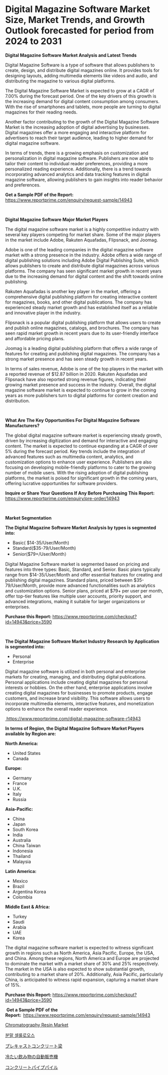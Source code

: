 <p><h1>Digital Magazine Software Market Size, Market Trends, and Growth Outlook forecasted for period from 2024 to 2031</h1></p><p><strong>Digital Magazine Software Market Analysis and Latest Trends</strong></p>
<p><p>Digital Magazine Software is a type of software that allows publishers to create, design, and distribute digital magazines online. It provides tools for designing layouts, adding multimedia elements like videos and audio, and distributing the magazine to various digital platforms.</p><p>The Digital Magazine Software Market is expected to grow at a CAGR of 7.00% during the forecast period. One of the key drivers of this growth is the increasing demand for digital content consumption among consumers. With the rise of smartphones and tablets, more people are turning to digital magazines for their reading needs.</p><p>Another factor contributing to the growth of the Digital Magazine Software Market is the increasing adoption of digital advertising by businesses. Digital magazines offer a more engaging and interactive platform for advertisers to reach their target audience, leading to higher demand for digital magazine software.</p><p>In terms of trends, there is a growing emphasis on customization and personalization in digital magazine software. Publishers are now able to tailor their content to individual reader preferences, providing a more personalized reading experience. Additionally, there is a trend towards incorporating advanced analytics and data tracking features in digital magazine software, allowing publishers to gain insights into reader behavior and preferences.</p></p>
<p><strong>Get a Sample PDF of the Report:&nbsp;</strong> <a href="https://www.reportprime.com/enquiry/request-sample/14943">https://www.reportprime.com/enquiry/request-sample/14943</a></p>
<p>&nbsp;</p>
<p><strong>Digital Magazine Software Major Market Players</strong></p>
<p><p>The digital magazine software market is a highly competitive industry with several key players competing for market share. Some of the major players in the market include Adobe, Rakuten Aquafadas, Flipsnack, and Joomag.</p><p>Adobe is one of the leading companies in the digital magazine software market with a strong presence in the industry. Adobe offers a wide range of digital publishing solutions including Adobe Digital Publishing Suite, which allows publishers to create and distribute digital magazines across various platforms. The company has seen significant market growth in recent years due to the increasing demand for digital content and the shift towards online publishing.</p><p>Rakuten Aquafadas is another key player in the market, offering a comprehensive digital publishing platform for creating interactive content for magazines, books, and other digital publications. The company has experienced steady market growth and has established itself as a reliable and innovative player in the industry.</p><p>Flipsnack is a popular digital publishing platform that allows users to create and publish online magazines, catalogs, and brochures. The company has seen rapid market growth in recent years due to its user-friendly interface and affordable pricing plans.</p><p>Joomag is a leading digital publishing platform that offers a wide range of features for creating and publishing digital magazines. The company has a strong market presence and has seen steady growth in recent years.</p><p>In terms of sales revenue, Adobe is one of the top players in the market with a reported revenue of $12.87 billion in 2020. Rakuten Aquafadas and Flipsnack have also reported strong revenue figures, indicating their growing market presence and success in the industry. Overall, the digital magazine software market is expected to continue to grow in the coming years as more publishers turn to digital platforms for content creation and distribution.</p></p>
<p>&nbsp;</p>
<p><strong>What Are The Key Opportunities For Digital Magazine Software Manufacturers?</strong></p>
<p><p>The global digital magazine software market is experiencing steady growth, driven by increasing digitization and demand for interactive and engaging content. The market is expected to continue expanding at a CAGR of over 5% during the forecast period. Key trends include the integration of advanced features such as multimedia content, analytics, and customization options to enhance user experience. Publishers are also focusing on developing mobile-friendly platforms to cater to the growing number of mobile users. With the rising adoption of digital publishing platforms, the market is poised for significant growth in the coming years, offering lucrative opportunities for software providers.</p></p>
<p><strong>Inquire or Share Your Questions If Any Before Purchasing This Report:</strong> <a href="https://www.reportprime.com/enquiry/pre-order/14943">https://www.reportprime.com/enquiry/pre-order/14943</a></p>
<p>&nbsp;</p>
<p><strong>Market Segmentation</strong></p>
<p><strong>The Digital Magazine Software Market Analysis by types is segmented into:</strong></p>
<p><ul><li>Basic( $14-35/User/Month)</li><li>Standard($35-79/User/Month)</li><li>Senior($79+/User/Month）</li></ul></p>
<p><p>Digital Magazine Software market is segmented based on pricing and features into three types: Basic, Standard, and Senior. Basic plans typically range from $14-35/User/Month and offer essential features for creating and publishing digital magazines. Standard plans, priced between $35-79/User/Month, provide more advanced functionalities such as analytics and customization options. Senior plans, priced at $79+ per user per month, offer top-tier features like multiple user accounts, priority support, and advanced integrations, making it suitable for larger organizations or enterprises.</p></p>
<p><strong>Purchase this Report:&nbsp;</strong><a href="https://www.reportprime.com/checkout?id=14943&price=3590">https://www.reportprime.com/checkout?id=14943&price=3590</a></p>
<p>&nbsp;</p>
<p><strong>The Digital Magazine Software Market Industry Research by Application is segmented into:</strong></p>
<p><ul><li>Personal</li><li>Enterprise</li></ul></p>
<p><p>Digital magazine software is utilized in both personal and enterprise markets for creating, managing, and distributing digital publications. Personal applications include creating digital magazines for personal interests or hobbies. On the other hand, enterprise applications involve creating digital magazines for businesses to promote products, engage customers, and increase brand visibility. This software allows users to incorporate multimedia elements, interactive features, and monetization options to enhance the overall reader experience.</p></p>
<p><a href="https://www.reportprime.com/digital-magazine-software-r14943">&nbsp;https://www.reportprime.com/digital-magazine-software-r14943</a></p>
<p><strong>In terms of Region, the Digital Magazine Software Market Players available by Region are:</strong></p>
<p>
    <p> <strong> North America: </strong>
        <ul>
            <li>United States</li>
            <li>Canada</li>
        </ul>
        </p> 
    <p> <strong> Europe: </strong>
        <ul>
            <li>Germany</li>
            <li>France</li>
            <li>U.K.</li>
            <li>Italy</li>
            <li>Russia</li>
        </ul>
        </p> 
    <p> <strong> Asia-Pacific: </strong>
        <ul>
            <li>China</li>
            <li>Japan</li>
            <li>South Korea</li>
            <li>India</li>
            <li>Australia</li>
            <li>China Taiwan</li>
            <li>Indonesia</li>
            <li>Thailand</li>
            <li>Malaysia</li>
        </ul>
        </p> 
    <p> <strong> Latin America: </strong>
        <ul>
            <li>Mexico</li>
            <li>Brazil</li>
            <li>Argentina Korea</li>
            <li>Colombia</li>
        </ul>
        </p> 
    <p> <strong> Middle East & Africa: </strong>
        <ul>
            <li>Turkey</li>
            <li>Saudi</li>
            <li>Arabia</li>
            <li>UAE</li>
            <li>Korea</li>
        </ul>
    </p>
    </p>
<p><p>The digital magazine software market is expected to witness significant growth in regions such as North America, Asia Pacific, Europe, the USA, and China. Among these regions, North America and Europe are projected to dominate the market with a market share of 30% and 25% respectively. The market in the USA is also expected to show substantial growth, contributing to a market share of 20%. Additionally, Asia Pacific, particularly China, is anticipated to witness rapid expansion, capturing a market share of 15%.</p></p>
<p><strong>Purchase this Report: </strong><a href="https://www.reportprime.com/checkout?id=14943&price=3590">https://www.reportprime.com/checkout?id=14943&price=3590</a></p>
<p>&nbsp;<strong>Get a Sample PDF of the Report:&nbsp;&nbsp;</strong><a href="https://www.reportprime.com/enquiry/request-sample/14943">https://www.reportprime.com/enquiry/request-sample/14943</a></p>
<p><strong></strong></p>
<p><p><a href="https://issuu.com/reportprime-2/docs/chromatography-resin-market-size-2030.pptx">Chromatography Resin Market</a></p><p><a href="https://github.com/hzumrdvas204296/Market-Research-Report-List-1/blob/main/383254823346.md">분말 셀룰로오스</a></p><p><a href="https://github.com/luffiazaza/Market-Research-Report-List-1/blob/main/334229625721.md">プレキャストコンクリート梁</a></p><p><a href="https://medium.com/@jackpeters644/%E5%86%B7%E3%81%9F%E3%81%84%E9%A3%B2%E3%81%BF%E7%89%A9%E8%87%AA%E5%8B%95%E8%B2%A9%E5%A3%B2%E6%A9%9F%E3%81%AE%E5%B8%82%E5%A0%B4%E8%A6%8F%E6%A8%A1%E3%81%A8%E5%B8%82%E5%A0%B4%E5%8B%95%E5%90%91-%E5%AE%8C%E5%85%A8%E3%81%AA%E6%A5%AD%E7%95%8C%E6%A6%82%E8%A6%81-2024%E5%B9%B4%E3%81%8B%E3%82%892031%E5%B9%B4%E3%81%BE%E3%81%A7-7e06b7badf90">冷たい飲み物の自動販売機</a></p><p><a href="https://github.com/avbqbctihcbe2/Market-Research-Report-List-1/blob/main/106826225720.md">コンクリートパイプパイル</a></p></p>